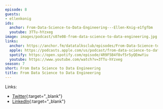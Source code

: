 ```yaml
---
episode: 8
guests:
- ellenkonig
ids:
  anchor: From-Data-Science-to-Data-Engineering---Ellen-Knig-e1fgfbm
  youtube: 3TTu-hYzxeg
image: images/podcast/s07e08-from-data-science-to-data-engineering.jpg
links:
  anchor: https://anchor.fm/datatalksclub/episodes/From-Data-Science-to-Data-Engineering---Ellen-Knig-e1fgfbm
  apple: https://podcasts.apple.com/us/podcast/from-data-science-to-data-engineering-ellen-k%C3%B6nig/id1541710331?i=1000553736781
  spotify: https://open.spotify.com/episode/4R9F5B4f8vf5r5yQEmwYiu
  youtube: https://www.youtube.com/watch?v=3TTu-hYzxeg
season: 7
short: From Data Science to Data Engineering
title: From Data Science to Data Engineering
---
```


Links:

* [Twitter](https://twitter.com/ellen_koenig){:target="_blank"}
* [LinkedIn](https://www.linkedin.com/in/ellenkoenig/){:target="_blank"}